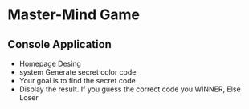 # Master-Mind Game
## Console Application
* Homepage Desing
*  system Generate secret color code
* Your goal is to find the secret code
* Display the result. If you guess the correct code you WINNER, Else Loser
